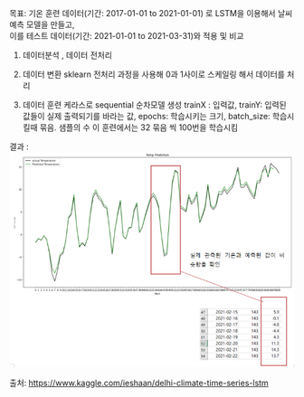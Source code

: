 목표: 기온 훈련 데이터(기간:  2017-01-01 to 2021-01-01) 로 LSTM을 이용해서 날씨 예측 모델을 만들고, <br>
이를 테스트 데이터(기간: 2021-01-01 to 2021-03-31)와 적용 및 비교

1. 데이터분석 , 데이터 전처리

2. 데이터 변환
sklearn 전처리 과정을 사용해 0과 1사이로 스케일링 해서 데이터를 처리


3. 데이터 훈련
케라스로 sequential 순차모델 생성
trainX : 입력값, trainY: 입력된 값들이 실제 출력되기를 바라는 값, epochs: 학습시키는 크기, batch_size: 학습시킬때 묶음. 샘플의 수
이 훈련에서는 32 묶음 씩 100번을 학습시킴

결과 : 
<img src="./0516result.PNG">

출처: https://www.kaggle.com/ieshaan/delhi-climate-time-series-lstm
